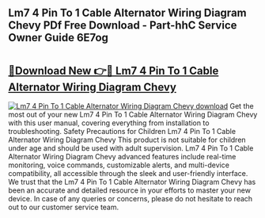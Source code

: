 ## Lm7 4 Pin To 1 Cable Alternator Wiring Diagram Chevy PDf Free Download - Part-hhC Service Owner Guide 6E7og

# <h2><a href="http://dfsti1e.blite.top/?on=Lm7+4+Pin+To+1+Cable+Alternator+Wiring+Diagram+Chevy">🔗Download New 👉🔴 Lm7 4 Pin To 1 Cable Alternator Wiring Diagram Chevy</a></h2>

[![Lm7 4 Pin To 1 Cable Alternator Wiring Diagram Chevy download](https://i.imgur.com/lujVjoI.png)](http://dfsti1e.blite.top/?on=Lm7+4+Pin+To+1+Cable+Alternator+Wiring+Diagram+Chevy)
Get the most out of your new Lm7 4 Pin To 1 Cable Alternator Wiring Diagram Chevy with this user manual, covering everything from installation to troubleshooting. Safety Precautions for Children Lm7 4 Pin To 1 Cable Alternator Wiring Diagram Chevy This product is not suitable for children under age and should be used with adult supervision. Lm7 4 Pin To 1 Cable Alternator Wiring Diagram Chevy advanced features include real-time monitoring, voice commands, customizable alerts, and multi-device compatibility, all accessible through the sleek and user-friendly interface. We trust that the Lm7 4 Pin To 1 Cable Alternator Wiring Diagram Chevy has been an accurate and detailed resource in your efforts to master your new device. In case of any queries or concerns, please do not hesitate to reach out to our customer service team.

